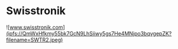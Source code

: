 # Swisstronik

![www.swisstronik.com](ipfs://QmWxHfkmy55bk7GcN9LhSiiwy5gs7He4MNjpo3bqvgepZK?filename=SWTR2.jpeg)
